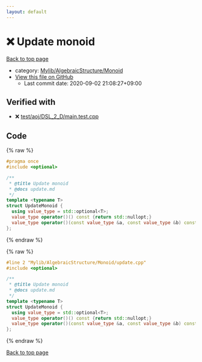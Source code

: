```yaml
---
layout: default
---
```


<!-- mathjax config similar to math.stackexchange -->
<script type="text/javascript" async
  src="https://cdnjs.cloudflare.com/ajax/libs/mathjax/2.7.5/MathJax.js?config=TeX-MML-AM_CHTML">
</script>
<script type="text/x-mathjax-config">
  MathJax.Hub.Config({
    TeX: { equationNumbers: { autoNumber: "AMS" }},
    tex2jax: {
      inlineMath: [ ['$','$'] ],
      processEscapes: true
    },
    "HTML-CSS": { matchFontHeight: false },
    displayAlign: "left",
    displayIndent: "2em"
  });
</script>

<script type="text/javascript" src="https://cdnjs.cloudflare.com/ajax/libs/jquery/3.4.1/jquery.min.js"></script>
<script src="https://cdn.jsdelivr.net/npm/jquery-balloon-js@1.1.2/jquery.balloon.min.js" integrity="sha256-ZEYs9VrgAeNuPvs15E39OsyOJaIkXEEt10fzxJ20+2I=" crossorigin="anonymous"></script>
<script type="text/javascript" src="../../../../assets/js/copy-button.js"></script>
<link rel="stylesheet" href="../../../../assets/css/copy-button.css" />


# :x: Update monoid

<a href="../../../../index.html">Back to top page</a>

* category: <a href="../../../../index.html#b9ce8b1117f3871719e4d3859e7574c9">Mylib/AlgebraicStructure/Monoid</a>
* <a href="{{ site.github.repository_url }}/blob/master/Mylib/AlgebraicStructure/Monoid/update.cpp">View this file on GitHub</a>
    - Last commit date: 2020-09-02 21:08:27+09:00




## Verified with

* :x: <a href="../../../../verify/test/aoj/DSL_2_D/main.test.cpp.html">test/aoj/DSL_2_D/main.test.cpp</a>


## Code

<a id="unbundled"></a>
{% raw %}
```cpp
#pragma once
#include <optional>

/**
 * @title Update monoid
 * @docs update.md
 */
template <typename T>
struct UpdateMonoid {
  using value_type = std::optional<T>;
  value_type operator()() const {return std::nullopt;}
  value_type operator()(const value_type &a, const value_type &b) const {return (a ? a : b);}
};

```
{% endraw %}

<a id="bundled"></a>
{% raw %}
```cpp
#line 2 "Mylib/AlgebraicStructure/Monoid/update.cpp"
#include <optional>

/**
 * @title Update monoid
 * @docs update.md
 */
template <typename T>
struct UpdateMonoid {
  using value_type = std::optional<T>;
  value_type operator()() const {return std::nullopt;}
  value_type operator()(const value_type &a, const value_type &b) const {return (a ? a : b);}
};

```
{% endraw %}

<a href="../../../../index.html">Back to top page</a>


